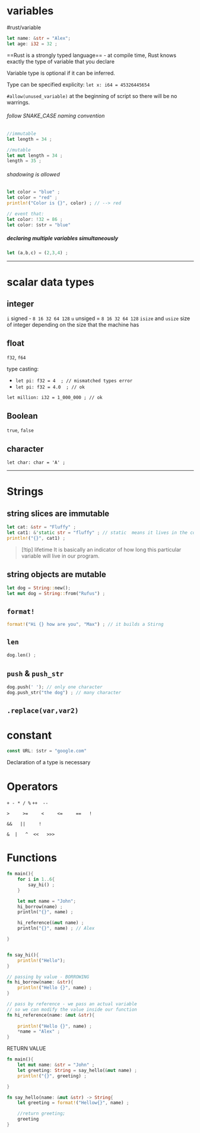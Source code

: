

# variables
#rust/variable
```rust
let name: &str = "Alex";
let age: i32 = 32 ;
```

==Rust is a strongly typed language== - at compile time, Rust knows exactly the type of variable that you declare

Variable type is optional if it can be inferred.

Type can be specified explicity:
`let x: i64 = 45326445654 `

`#allow(unused_variable)` at the beginning of script so there will be no warrings.

###### follow SNAKE_CASE naming convention

```rust
//immutable
let length = 34 ;

//mutable
let mut length = 34 ;
length = 35 ;
```

###### shadowing is allowed
```rust
let color = "blue" ;
let color = "red" ;
println!("Color is {}", color) ; // --> red

// event that:
let color: !32 = 86 ;
let color: $str = "blue"
```

##### declaring multiple variables simultaneously
```rust
let (a,b,c) = (2,3,4) ;
```

---
# scalar data types

## integer
`i` signed - `8 16 32 64 128`
`u` unsiged = `8 16 32 64 128`
`isize` and `usize` size of integer depending on the size that the machine has

## float
`f32`, `f64`

type casting:
- `let pi: f32 = 4  ; // mismatched types error `
- `let pi: f32 = 4.0  ; // ok `

`let million: i32 = 1_000_000 ; // ok`

## Boolean
`true`, `false`


## character
`let char: char = 'A' ;`

-------
# Strings

## string slices are immutable
```rust
let cat: &str = "Fluffy" ;
let cat1: &'static str = "fluffy" ; // static  means it lives in the context of the function Or other code where it is calling that function
println!("{}", cat1) ;

```

>[!tip] lifetime
>It is basically an indicator of how long this particular variable will live in our program.

## string objects are mutable
```rust
let dog = String::new();
let mut dog = String::from("Rufus") ;

```


## `format!`
```rust
format!("Hi {} how are you", "Max") ; // it builds a Stirng

```

## `len`
```rust
dog.len() ;
```

## `push` & `push_str`
```rust
dog.push(' '); // only one character
dog.push_str("the dog") ; // many character

```

## `.replace(var,var2)`


# constant
```rust
const URL: $str = "google.com"
```
Declaration of a type is necessary


# Operators
`+ - * / %`
`++  --`

`>     >=     <     <=     ==   !`

`&&   ||     ! `

`&  |   ^  <<   >>>`

# Functions
```rust
fn main(){
	for i in 1..6{
		say_hi() ;
	}

	let mut name = "John";
	hi_borrow(name) ;
	println("{}", name) ;

	hi_reference(&mut name) ;
	println("{}", name) ; // Alex

}


fn say_hi(){
	println!("Hello");
}

// passing by value - BORROWING
fn hi_borrow(name: &str){
	println!("Hello {}", name) ;
}

// pass by reference - we pass an actual variable
// so we can modify the value inside our function
fn hi_reference(name: &mut &str){
	
	println!("Hello {}", name) ;
	*name = "Alex" ;
}

```


RETURN VALUE
```rust
fn main(){
	let mut name: &str = "John" ;
	let greeting: String = say_hello(&mut name) ;
	println!("{}", greeting) ;

}

fn say_hello(name: &mut &str) -> String{
	let greeting = format!("Hellow{}", name) ;

	//return greeting;
	greeting 
}
```







